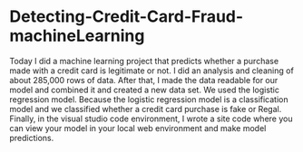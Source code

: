 # Detecting-Credit-Card-Fraud-machineLearning
Today I did a machine learning project that predicts whether a purchase made with a credit card is legitimate or not. I did an analysis and cleaning of about 285,000 rows of data. After that, I made the data readable for our model and combined it and created a new data set. We used the logistic regression model. Because the logistic regression model is a classification model and we classified whether a credit card purchase is fake or Regal. Finally, in the visual studio code environment, I wrote a site code where you can view your model in your local web environment and make model predictions.


